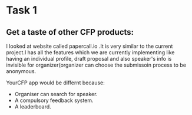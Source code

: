 # Task 1

## Get a taste of other CFP products:

I looked at website called papercall.io .It is very similar to the current project.I has all the features which we are currently
implementing like having an individual profile, draft proposal and also speaker's info is invisible for organizer(organizer can 
choose the submissoin process to be anonymous.

YourCFP app would be differnt because:
- Organiser can search for speaker.
- A compulsory feedback system.
- A leaderboard.

